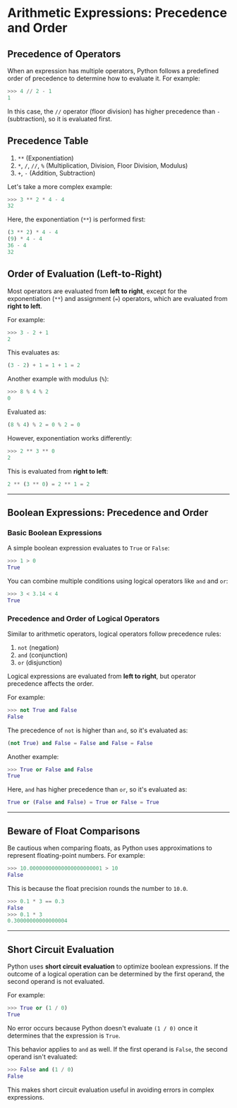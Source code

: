 # Arithmetic Expressions: Precedence and Order

## Precedence of Operators

When an expression has multiple operators, Python follows a predefined order of precedence to determine how to evaluate it. For example:

```python
>>> 4 // 2 - 1
1
```

In this case, the `//` operator (floor division) has higher precedence than `-` (subtraction), so it is evaluated first.

## Precedence Table

1. `**` (Exponentiation)
2. `*`, `/`, `//`, `%` (Multiplication, Division, Floor Division, Modulus)
3. `+`, `-` (Addition, Subtraction)

Let's take a more complex example:

```python
>>> 3 ** 2 * 4 - 4
32
```

Here, the exponentiation (`**`) is performed first:

```python
(3 ** 2) * 4 - 4
(9) * 4 - 4
36 - 4
32
```

## Order of Evaluation (Left-to-Right)

Most operators are evaluated from **left to right**, except for the exponentiation (`**`) and assignment (`=`) operators, which are evaluated from **right to left**.

For example:

```python
>>> 3 - 2 + 1
2
```

This evaluates as:

```python
(3 - 2) + 1 = 1 + 1 = 2
```

Another example with modulus (`%`):

```python
>>> 8 % 4 % 2
0
```

Evaluated as:

```python
(8 % 4) % 2 = 0 % 2 = 0
```

However, exponentiation works differently:

```python
>>> 2 ** 3 ** 0
2
```

This is evaluated from **right to left**:

```python
2 ** (3 ** 0) = 2 ** 1 = 2
```

---

## Boolean Expressions: Precedence and Order

### Basic Boolean Expressions

A simple boolean expression evaluates to `True` or `False`:

```python
>>> 1 > 0
True
```

You can combine multiple conditions using logical operators like `and` and `or`:

```python
>>> 3 < 3.14 < 4
True
```

### Precedence and Order of Logical Operators

Similar to arithmetic operators, logical operators follow precedence rules:

1. `not` (negation)
2. `and` (conjunction)
3. `or` (disjunction)

Logical expressions are evaluated from **left to right**, but operator precedence affects the order.

For example:

```python
>>> not True and False
False
```

The precedence of `not` is higher than `and`, so it's evaluated as:

```python
(not True) and False = False and False = False
```

Another example:

```python
>>> True or False and False
True
```

Here, `and` has higher precedence than `or`, so it's evaluated as:

```python
True or (False and False) = True or False = True
```

---

## Beware of Float Comparisons

Be cautious when comparing floats, as Python uses approximations to represent floating-point numbers. For example:

```python
>>> 10.00000000000000000000001 > 10
False
```

This is because the float precision rounds the number to `10.0`.

```python
>>> 0.1 * 3 == 0.3
False
>>> 0.1 * 3
0.30000000000000004
```

---

## Short Circuit Evaluation

Python uses **short circuit evaluation** to optimize boolean expressions. If the outcome of a logical operation can be determined by the first operand, the second operand is not evaluated.

For example:

```python
>>> True or (1 / 0)
True
```

No error occurs because Python doesn't evaluate `(1 / 0)` once it determines that the expression is `True`.

This behavior applies to `and` as well. If the first operand is `False`, the second operand isn't evaluated:

```python
>>> False and (1 / 0)
False
```

This makes short circuit evaluation useful in avoiding errors in complex expressions.

